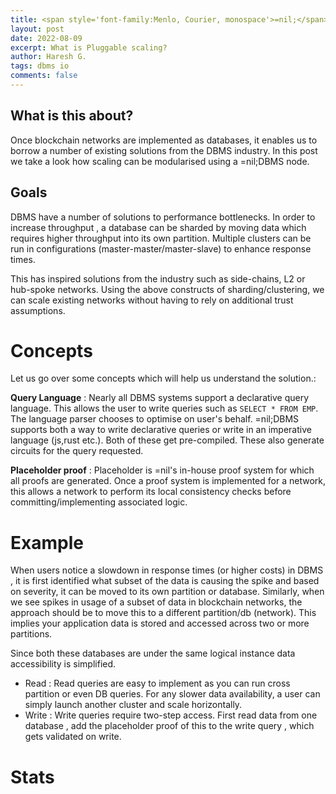 ```yaml
---
title: <span style='font-family:Menlo, Courier, monospace'>=nil;</span>'s Pluggable Scaling.
layout: post
date: 2022-08-09
excerpt: What is Pluggable scaling?
author: Haresh G.
tags: dbms io
comments: false
---
```


## What is this about?

Once blockchain networks are implemented as databases, it enables us to borrow a number of existing
solutions from the DBMS industry. In this post we take a look how scaling can be modularised using a 
=nil;DBMS node.

## Goals

DBMS have a number of solutions to  performance bottlenecks. In order to increase
throughput , a database can be sharded by moving data which requires higher throughput into its own 
partition. Multiple clusters can be run in configurations (master-master/master-slave) to enhance
response times.   

This has inspired solutions from the industry such as side-chains,  L2 or hub-spoke networks. Using 
the above constructs of sharding/clustering, we can scale existing networks without having to rely 
on additional trust assumptions.

# Concepts

Let us go over some concepts which will help us understand the solution.:

**Query Language** : 
Nearly all DBMS systems support a declarative query language. This
allows the user to write queries such as `SELECT * FROM EMP`. The language parser chooses
to optimise on user's behalf. =nil;DBMS supports both a way to write declarative queries
or write in an imperative language (js,rust etc.). Both of these get pre-compiled. These
also generate circuits for the query requested.

**Placeholder proof** : 
Placeholder is =nil's in-house proof system for which all proofs are generated. Once a
proof system is implemented for a network, this allows a network to perform its local 
consistency checks before committing/implementing associated logic.

# Example

When users notice a slowdown in response times (or higher costs) in DBMS , it is first identified 
what subset of the data is causing the spike and based on severity, it can be moved to its own partition or
database. Similarly, when we see spikes in usage of a subset of data in blockchain networks, 
the approach should be to move this to a different partition/db (network). 
This implies your application data is stored and accessed across two or more partitions.

Since both these databases are under the same logical instance data accessibility is simplified.

- Read : Read queries are easy to implement as you can run cross partition or even DB queries.
For any slower data availability, a user can simply launch another cluster and scale horizontally. 
- Write : Write queries require two-step access. First read data from one database , add the placeholder
proof of this to the write query , which gets validated on write.


# Stats